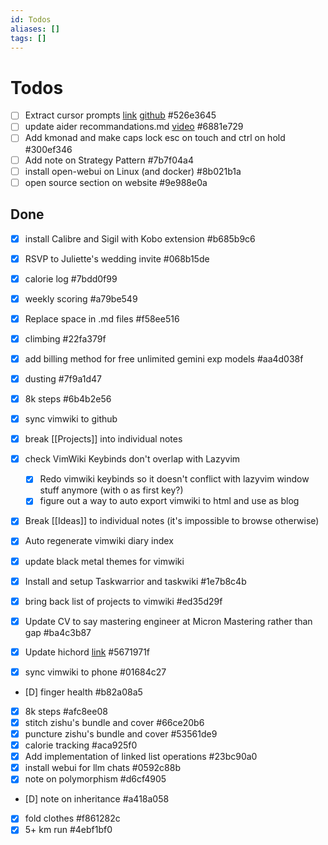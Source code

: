 ```yaml
---
id: Todos
aliases: []
tags: []
---
```


# Todos

- [ ] Extract cursor prompts [link](https://www.reddit.com/r/ClaudeAI/comments/1k6yos2/i_was_rejected_by_cursorai_so_i_built_my_own/?share_id=UkE0iVdyzHOID-akolO_f&utm_medium=ios_app&utm_name=iossmf&utm_source=share&utm_term=22) [github](https://github.com/x1xhlol/system-prompts-and-models-of-ai-tools) #526e3645
- [ ] update aider recommandations.md [video](https://www.youtube.com/watch?v=QlUt06XLbJE) #6881e729
- [ ] Add kmonad and make caps lock esc on touch and ctrl on hold #300ef346
- [ ] Add note on Strategy Pattern #7b7f04a4
- [ ] install open-webui on Linux (and docker) #8b021b1a
- [ ] open source section on website #9e988e0a

## Done

- [x] install Calibre and Sigil with Kobo extension #b685b9c6
- [x] RSVP to Juliette's wedding invite #068b15de
- [x] calorie log #7bdd0f99
- [x] weekly scoring #a79be549
- [x] Replace space in .md files #f58ee516
- [x] climbing #22fa379f
- [x] add billing method for free unlimited gemini exp models #aa4d038f
- [x] dusting #7f9a1d47
- [x] 8k steps #6b4b2e56

- [x] sync vimwiki to github
- [x] break [[Projects]] into individual notes
- [x] check VimWiki Keybinds don't overlap with Lazyvim
  - [x] Redo vimwiki keybinds so it doesn't conflict with lazyvim window stuff anymore (with o as first key?)
  - [x] figure out a way to auto export vimwiki to html and use as blog
- [x] Break [[Ideas]] to individual notes (it's impossible to browse otherwise)
- [x] Auto regenerate vimwiki diary index
- [x] update black metal themes for vimwiki

- [x] Install and setup Taskwarrior and taskwiki #1e7b8c4b
- [x] bring back list of projects to vimwiki #ed35d29f
- [x] Update CV to say mastering engineer at Micron Mastering rather than gap #ba4c3b87
- [x] Update hichord [link](https://hichord.github.io/Programmer/) #5671971f
- [x] sync vimwiki to phone #01684c27
- [D] finger health #b82a08a5
- [x] 8k steps #afc8ee08
- [x] stitch zishu's bundle and cover #66ce20b6
- [x] puncture zishu's bundle and cover #53561de9
- [x] calorie tracking #aca925f0
- [x] Add implementation of linked list operations #23bc90a0
- [x] install webui for llm chats #0592c88b
- [x] note on polymorphism #d6cf4905
- [D] note on inheritance #a418a058
- [x] fold clothes #f861282c
- [x] 5+ km run #4ebf1bf0
